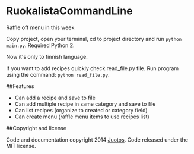 RuokalistaCommandLine
=====================

Raffle off menu in this week

Copy project, open your terminal, cd to project directory and run ```python main.py```. Required Python 2.

Now it's only to finnish language.

If you want to add recipes quickly check read_file.py file. Run program using the command: ```python read_file.py```.

##Features

* Can add a recipe and save to file
* Can add multiple recipe in same category and save to file
* Can list recipes (organize to created or category field)
* Can create menu (raffle menu items to use recipes list)

##Copyright and license

Code and documentation copyright 2014 [Juotos](http://www.juotos.fi). Code released under the MIT license.
